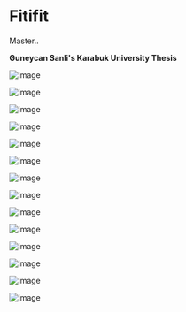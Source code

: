 # Fitifit

Master..

<b>Guneycan Sanli's Karabuk University Thesis </b>

![image](https://user-images.githubusercontent.com/48263266/142398121-04806840-a82d-40c1-8ab1-a5d1ac3d43b8.png)

![image](https://user-images.githubusercontent.com/48263266/142398767-65684eb0-c016-4c52-93d3-064dfe9ef85a.png)

![image](https://user-images.githubusercontent.com/48263266/142398803-120dbfc8-af1d-4687-a8aa-b6d78a36e0dc.png)

![image](https://user-images.githubusercontent.com/48263266/142398826-7dbc2ea9-7ffa-48e7-b3be-3b3adb02d555.png)

![image](https://user-images.githubusercontent.com/48263266/142398857-3b5fd93a-54c4-4ad7-937b-d66efd8be196.png)

![image](https://user-images.githubusercontent.com/48263266/142398885-6d75a1f8-23ba-4b3a-8ceb-46cc3b587b89.png)

![image](https://user-images.githubusercontent.com/48263266/142398912-e23ba59d-cc73-4ff3-aade-8ca603f60be8.png)

![image](https://user-images.githubusercontent.com/48263266/142398927-85cd4e85-d010-4fa6-bf48-425e76b6e9a7.png)

![image](https://user-images.githubusercontent.com/48263266/142398946-2dbd5456-1529-43f3-907e-d68c9ab839a3.png)

![image](https://user-images.githubusercontent.com/48263266/142398955-562325b1-8d94-4927-9847-96266ab88ec7.png)

![image](https://user-images.githubusercontent.com/48263266/142398969-506961fa-8465-4df2-a3e9-fa6998011347.png)

![image](https://user-images.githubusercontent.com/48263266/142398983-d3c565d6-e116-4d65-b7ea-9ff2d9f4711f.png)

![image](https://user-images.githubusercontent.com/48263266/142398991-2c8ba8ec-698a-4db4-8df8-c3839c611cbd.png)

![image](https://user-images.githubusercontent.com/48263266/142399009-16102842-7c1d-46ee-bd4e-3b61bd50d6b2.png)




